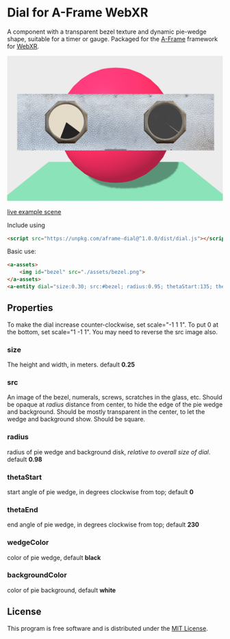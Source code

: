 # Dial for A-Frame WebXR

A component with a transparent bezel texture and dynamic pie-wedge shape, suitable for a timer or gauge. Packaged for the [A-Frame](https://aframe.io) framework for [WebXR](https://immersive-web.github.io/).

![sample screenshot](assets/dial-screenshot.png)

[live example scene](https://dougreeder.github.io/aframe-dial/example.html)


Include using
```html
<script src="https://unpkg.com/aframe-dial@^1.0.0/dist/dial.js"></script>
```


Basic use:
```html
<a-assets>
    <img id="bezel" src="./assets/bezel.png">
</a-assets>
<a-entity dial="size:0.30; src:#bezel; radius:0.95; thetaStart:135; thetaEnd:315;"></a-entity>
```

## Properties
To make the dial increase counter-clockwise, set scale="-1 1 1". To put 0 at the bottom, set scale="1 -1 1".  You may need to reverse the src image also.

### size
The height and width, in meters.
default **0.25**

### src
An image of the bezel, numerals, screws, scratches in the glass, etc.
Should be opaque at *radius* distance from center, to hide the edge of the pie wedge and background.
Should be mostly transparent in the center, to let the wedge and background show.
Should be square.

### radius
radius of pie wedge and background disk, *relative to overall size of dial*.  default **0.98**

### thetaStart
start angle of pie wedge, in degrees clockwise from top; default **0**

### thetaEnd
end angle of pie wedge, in degrees clockwise from top; default **230**

### wedgeColor
color of pie wedge, default **black**

### backgroundColor
color of pie background, default **white**


## License

This program is free software and is distributed under the [MIT License](LICENSE).
